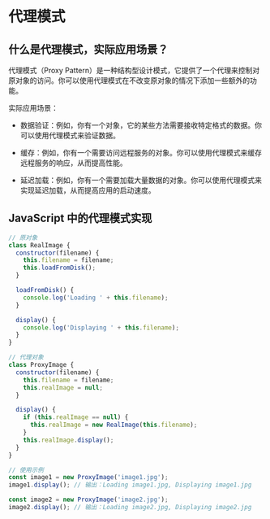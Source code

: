 # 代理模式

## 什么是代理模式，实际应用场景？

代理模式（Proxy Pattern）是一种结构型设计模式，它提供了一个代理来控制对原对象的访问。你可以使用代理模式在不改变原对象的情况下添加一些额外的功能。


实际应用场景：

- 数据验证：例如，你有一个对象，它的某些方法需要接收特定格式的数据。你可以使用代理模式来验证数据。

- 缓存：例如，你有一个需要访问远程服务的对象。你可以使用代理模式来缓存远程服务的响应，从而提高性能。

- 延迟加载：例如，你有一个需要加载大量数据的对象。你可以使用代理模式来实现延迟加载，从而提高应用的启动速度。

## JavaScript 中的代理模式实现

```js
// 原对象
class RealImage {
  constructor(filename) {
    this.filename = filename;
    this.loadFromDisk();
  }

  loadFromDisk() {
    console.log('Loading ' + this.filename);
  }

  display() {
    console.log('Displaying ' + this.filename);
  }
}

// 代理对象
class ProxyImage {
  constructor(filename) {
    this.filename = filename;
    this.realImage = null;
  }

  display() {
    if (this.realImage == null) {
      this.realImage = new RealImage(this.filename);
    }
    this.realImage.display();
  }
}

// 使用示例
const image1 = new ProxyImage('image1.jpg');
image1.display(); // 输出：Loading image1.jpg, Displaying image1.jpg

const image2 = new ProxyImage('image2.jpg');
image2.display(); // 输出：Loading image2.jpg, Displaying image2.jpg
```
